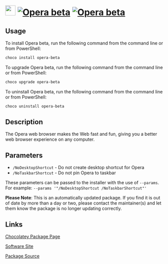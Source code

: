 ﻿# <img src="https://cdn.jsdelivr.net/gh/mkevenaar/chocolatey-packages@9f61a113f6d9f1bba2af3ef78d13306fde889492/icons/opera-beta.png" width="32" height="32"/> [![Opera beta](https://img.shields.io/chocolatey/v/opera-beta.svg?label=Opera+beta)](https://chocolatey.org/packages/opera-beta) [![Opera beta](https://img.shields.io/chocolatey/dt/opera-beta.svg)](https://chocolatey.org/packages/opera-beta)

## Usage
To install Opera beta, run the following command from the command line or from PowerShell:
```powershell
choco install opera-beta
```

To upgrade Opera beta, run the following command from the command line or from PowerShell:
```powershell
choco upgrade opera-beta
```

To uninstall Opera beta, run the following command from the command line or from PowerShell:
```powershell
choco uninstall opera-beta
```

## Description
The Opera web browser makes the Web fast and fun, giving you a better web browser experience on any computer.


## Parameters
- `/NoDesktopShortcut` - Do not create desktop shortcut for Opera
- `/NoTaskbarShortcut` - Do not pin Opera to taskbar

These parameters can be passed to the installer with the use of `--params`.
For example: `--params '"/NoDesktopShortcut /NoTaskbarShortcut"'`

**Please Note**: This is an automatically updated package. If you find it is
out of date by more than a day or two, please contact the maintainer(s) and
let them know the package is no longer updating correctly.


## Links
[Chocolatey Package Page](https://chocolatey.org/packages/opera-beta)

[Software Site](http://www.opera.com/computer/beta)

[Package Source](https://github.com/mkevenaar/chocolatey-packages/tree/master/automatic/opera-beta)

